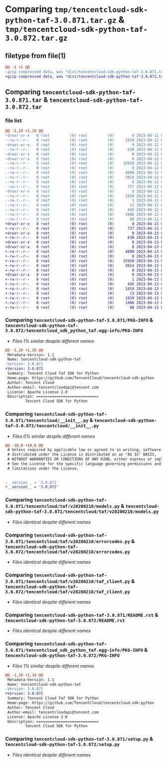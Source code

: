 # Comparing `tmp/tencentcloud-sdk-python-taf-3.0.871.tar.gz` & `tmp/tencentcloud-sdk-python-taf-3.0.872.tar.gz`

## filetype from file(1)

```diff
@@ -1 +1 @@
-gzip compressed data, was "dist/tencentcloud-sdk-python-taf-3.0.871.tar", last modified: Wed Apr 12 00:40:43 2023, max compression
+gzip compressed data, was "dist/tencentcloud-sdk-python-taf-3.0.872.tar", last modified: Thu Apr 13 00:57:13 2023, max compression
```

## Comparing `tencentcloud-sdk-python-taf-3.0.871.tar` & `tencentcloud-sdk-python-taf-3.0.872.tar`

### file list

```diff
@@ -1,19 +1,19 @@
-drwxr-xr-x   0 root         (0) root         (0)        0 2023-04-12 00:40:43.000000 tencentcloud-sdk-python-taf-3.0.871/
--rw-r--r--   0 root         (0) root         (0)     1659 2023-04-12 00:40:43.000000 tencentcloud-sdk-python-taf-3.0.871/PKG-INFO
-drwxr-xr-x   0 root         (0) root         (0)        0 2023-04-12 00:40:43.000000 tencentcloud-sdk-python-taf-3.0.871/tencentcloud/
--rw-r--r--   0 root         (0) root         (0)      630 2023-04-12 00:40:43.000000 tencentcloud-sdk-python-taf-3.0.871/tencentcloud/__init__.py
-drwxr-xr-x   0 root         (0) root         (0)        0 2023-04-12 00:40:43.000000 tencentcloud-sdk-python-taf-3.0.871/tencentcloud/taf/
-drwxr-xr-x   0 root         (0) root         (0)        0 2023-04-12 00:40:43.000000 tencentcloud-sdk-python-taf-3.0.871/tencentcloud/taf/v20200210/
--rw-r--r--   0 root         (0) root         (0)    15920 2023-04-12 00:40:43.000000 tencentcloud-sdk-python-taf-3.0.871/tencentcloud/taf/v20200210/models.py
--rw-r--r--   0 root         (0) root         (0)        0 2023-04-12 00:40:43.000000 tencentcloud-sdk-python-taf-3.0.871/tencentcloud/taf/v20200210/__init__.py
--rw-r--r--   0 root         (0) root         (0)     4808 2023-04-12 00:40:43.000000 tencentcloud-sdk-python-taf-3.0.871/tencentcloud/taf/v20200210/errorcodes.py
--rw-r--r--   0 root         (0) root         (0)     3814 2023-04-12 00:40:43.000000 tencentcloud-sdk-python-taf-3.0.871/tencentcloud/taf/v20200210/taf_client.py
--rw-r--r--   0 root         (0) root         (0)        0 2023-04-12 00:40:43.000000 tencentcloud-sdk-python-taf-3.0.871/tencentcloud/taf/__init__.py
--rw-r--r--   0 root         (0) root         (0)      737 2023-04-12 00:40:43.000000 tencentcloud-sdk-python-taf-3.0.871/README.rst
-drwxr-xr-x   0 root         (0) root         (0)        0 2023-04-12 00:40:43.000000 tencentcloud-sdk-python-taf-3.0.871/tencentcloud_sdk_python_taf.egg-info/
--rw-r--r--   0 root         (0) root         (0)     1659 2023-04-12 00:40:43.000000 tencentcloud-sdk-python-taf-3.0.871/tencentcloud_sdk_python_taf.egg-info/PKG-INFO
--rw-r--r--   0 root         (0) root         (0)        1 2023-04-12 00:40:43.000000 tencentcloud-sdk-python-taf-3.0.871/tencentcloud_sdk_python_taf.egg-info/dependency_links.txt
--rw-r--r--   0 root         (0) root         (0)       13 2023-04-12 00:40:43.000000 tencentcloud-sdk-python-taf-3.0.871/tencentcloud_sdk_python_taf.egg-info/top_level.txt
--rw-r--r--   0 root         (0) root         (0)      445 2023-04-12 00:40:43.000000 tencentcloud-sdk-python-taf-3.0.871/tencentcloud_sdk_python_taf.egg-info/SOURCES.txt
--rw-r--r--   0 root         (0) root         (0)     1006 2023-04-12 00:40:43.000000 tencentcloud-sdk-python-taf-3.0.871/setup.py
--rw-r--r--   0 root         (0) root         (0)       88 2023-04-12 00:40:43.000000 tencentcloud-sdk-python-taf-3.0.871/setup.cfg
+drwxr-xr-x   0 root         (0) root         (0)        0 2023-04-13 00:57:13.000000 tencentcloud-sdk-python-taf-3.0.872/
+-rw-r--r--   0 root         (0) root         (0)      737 2023-04-13 00:57:13.000000 tencentcloud-sdk-python-taf-3.0.872/README.rst
+drwxr-xr-x   0 root         (0) root         (0)        0 2023-04-13 00:57:13.000000 tencentcloud-sdk-python-taf-3.0.872/tencentcloud/
+-rw-r--r--   0 root         (0) root         (0)      630 2023-04-13 00:57:13.000000 tencentcloud-sdk-python-taf-3.0.872/tencentcloud/__init__.py
+drwxr-xr-x   0 root         (0) root         (0)        0 2023-04-13 00:57:13.000000 tencentcloud-sdk-python-taf-3.0.872/tencentcloud/taf/
+drwxr-xr-x   0 root         (0) root         (0)        0 2023-04-13 00:57:13.000000 tencentcloud-sdk-python-taf-3.0.872/tencentcloud/taf/v20200210/
+-rw-r--r--   0 root         (0) root         (0)     4808 2023-04-13 00:57:13.000000 tencentcloud-sdk-python-taf-3.0.872/tencentcloud/taf/v20200210/errorcodes.py
+-rw-r--r--   0 root         (0) root         (0)        0 2023-04-13 00:57:13.000000 tencentcloud-sdk-python-taf-3.0.872/tencentcloud/taf/v20200210/__init__.py
+-rw-r--r--   0 root         (0) root         (0)    15920 2023-04-13 00:57:13.000000 tencentcloud-sdk-python-taf-3.0.872/tencentcloud/taf/v20200210/models.py
+-rw-r--r--   0 root         (0) root         (0)     3814 2023-04-13 00:57:13.000000 tencentcloud-sdk-python-taf-3.0.872/tencentcloud/taf/v20200210/taf_client.py
+-rw-r--r--   0 root         (0) root         (0)        0 2023-04-13 00:57:13.000000 tencentcloud-sdk-python-taf-3.0.872/tencentcloud/taf/__init__.py
+drwxr-xr-x   0 root         (0) root         (0)        0 2023-04-13 00:57:13.000000 tencentcloud-sdk-python-taf-3.0.872/tencentcloud_sdk_python_taf.egg-info/
+-rw-r--r--   0 root         (0) root         (0)        1 2023-04-13 00:57:13.000000 tencentcloud-sdk-python-taf-3.0.872/tencentcloud_sdk_python_taf.egg-info/dependency_links.txt
+-rw-r--r--   0 root         (0) root         (0)      445 2023-04-13 00:57:13.000000 tencentcloud-sdk-python-taf-3.0.872/tencentcloud_sdk_python_taf.egg-info/SOURCES.txt
+-rw-r--r--   0 root         (0) root         (0)     1659 2023-04-13 00:57:13.000000 tencentcloud-sdk-python-taf-3.0.872/tencentcloud_sdk_python_taf.egg-info/PKG-INFO
+-rw-r--r--   0 root         (0) root         (0)       13 2023-04-13 00:57:13.000000 tencentcloud-sdk-python-taf-3.0.872/tencentcloud_sdk_python_taf.egg-info/top_level.txt
+-rw-r--r--   0 root         (0) root         (0)     1659 2023-04-13 00:57:13.000000 tencentcloud-sdk-python-taf-3.0.872/PKG-INFO
+-rw-r--r--   0 root         (0) root         (0)     1006 2023-04-13 00:57:13.000000 tencentcloud-sdk-python-taf-3.0.872/setup.py
+-rw-r--r--   0 root         (0) root         (0)       88 2023-04-13 00:57:13.000000 tencentcloud-sdk-python-taf-3.0.872/setup.cfg
```

### Comparing `tencentcloud-sdk-python-taf-3.0.871/PKG-INFO` & `tencentcloud-sdk-python-taf-3.0.872/tencentcloud_sdk_python_taf.egg-info/PKG-INFO`

 * *Files 1% similar despite different names*

```diff
@@ -1,10 +1,10 @@
 Metadata-Version: 1.1
 Name: tencentcloud-sdk-python-taf
-Version: 3.0.871
+Version: 3.0.872
 Summary: Tencent Cloud Taf SDK for Python
 Home-page: https://github.com/TencentCloud/tencentcloud-sdk-python
 Author: Tencent Cloud
 Author-email: tencentcloudapi@tencent.com
 License: Apache License 2.0
 Description: ============================
         Tencent Cloud SDK for Python
```

### Comparing `tencentcloud-sdk-python-taf-3.0.871/tencentcloud/__init__.py` & `tencentcloud-sdk-python-taf-3.0.872/tencentcloud/__init__.py`

 * *Files 0% similar despite different names*

```diff
@@ -10,8 +10,8 @@
 # Unless required by applicable law or agreed to in writing, software
 # distributed under the License is distributed on an "AS IS" BASIS,
 # WITHOUT WARRANTIES OR CONDITIONS OF ANY KIND, either express or implied.
 # See the License for the specific language governing permissions and
 # limitations under the License.
 
 
-__version__ = '3.0.871'
+__version__ = '3.0.872'
```

### Comparing `tencentcloud-sdk-python-taf-3.0.871/tencentcloud/taf/v20200210/models.py` & `tencentcloud-sdk-python-taf-3.0.872/tencentcloud/taf/v20200210/models.py`

 * *Files identical despite different names*

### Comparing `tencentcloud-sdk-python-taf-3.0.871/tencentcloud/taf/v20200210/errorcodes.py` & `tencentcloud-sdk-python-taf-3.0.872/tencentcloud/taf/v20200210/errorcodes.py`

 * *Files identical despite different names*

### Comparing `tencentcloud-sdk-python-taf-3.0.871/tencentcloud/taf/v20200210/taf_client.py` & `tencentcloud-sdk-python-taf-3.0.872/tencentcloud/taf/v20200210/taf_client.py`

 * *Files identical despite different names*

### Comparing `tencentcloud-sdk-python-taf-3.0.871/README.rst` & `tencentcloud-sdk-python-taf-3.0.872/README.rst`

 * *Files identical despite different names*

### Comparing `tencentcloud-sdk-python-taf-3.0.871/tencentcloud_sdk_python_taf.egg-info/PKG-INFO` & `tencentcloud-sdk-python-taf-3.0.872/PKG-INFO`

 * *Files 1% similar despite different names*

```diff
@@ -1,10 +1,10 @@
 Metadata-Version: 1.1
 Name: tencentcloud-sdk-python-taf
-Version: 3.0.871
+Version: 3.0.872
 Summary: Tencent Cloud Taf SDK for Python
 Home-page: https://github.com/TencentCloud/tencentcloud-sdk-python
 Author: Tencent Cloud
 Author-email: tencentcloudapi@tencent.com
 License: Apache License 2.0
 Description: ============================
         Tencent Cloud SDK for Python
```

### Comparing `tencentcloud-sdk-python-taf-3.0.871/setup.py` & `tencentcloud-sdk-python-taf-3.0.872/setup.py`

 * *Files identical despite different names*

